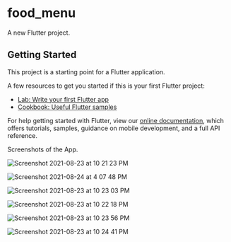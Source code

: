 # food_menu

A new Flutter project.

## Getting Started

This project is a starting point for a Flutter application.

A few resources to get you started if this is your first Flutter project:

- [Lab: Write your first Flutter app](https://flutter.dev/docs/get-started/codelab)
- [Cookbook: Useful Flutter samples](https://flutter.dev/docs/cookbook)

For help getting started with Flutter, view our
[online documentation](https://flutter.dev/docs), which offers tutorials,
samples, guidance on mobile development, and a full API reference.

Screenshots of the App.


![Screenshot 2021-08-23 at 10 21 23 PM](https://user-images.githubusercontent.com/42440349/130649614-a247d724-078b-454c-ac76-40e7ccbe548c.png)


![Screenshot 2021-08-24 at 4 07 48 PM](https://user-images.githubusercontent.com/42440349/130649670-76feaeef-9963-4d9c-9bf1-ff77297ec4b7.png)


![Screenshot 2021-08-23 at 10 23 03 PM](https://user-images.githubusercontent.com/42440349/130649760-0dcd8956-5579-4c86-a601-d96dcfeed265.png)


![Screenshot 2021-08-23 at 10 22 18 PM](https://user-images.githubusercontent.com/42440349/130650113-dba61692-ec41-4e7e-a35e-08f88d44690f.png)


![Screenshot 2021-08-23 at 10 23 56 PM](https://user-images.githubusercontent.com/42440349/130650170-0694ed8f-e748-4132-8da9-3c36ecffad3d.png)


![Screenshot 2021-08-23 at 10 24 41 PM](https://user-images.githubusercontent.com/42440349/130650217-33116156-0531-4f48-be31-d7d7f441a137.png)

